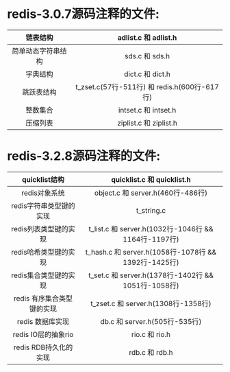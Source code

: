 # redis-3.0.7源码注释的文件:

|   链表结构    |           adlist.c 和 adlist.h           |
| :-------: | :-------------------------------------: |
| 简单动态字符串结构 |              sds.c 和 sds.h              |
|   字典结构    |             dict.c 和 dict.h             |
|   跳跃表结构   | t_zset.c(57行-511行) 和 redis.h(600行-617行) |
|   整数集合    |           intset.c 和 intset.h           |
|   压缩列表    |          ziplist.c 和 ziplist.h          |

# redis-3.2.8源码注释的文件:

|   quicklist结构    |        quicklist.c 和 quicklist.h         |
| :--------------: | :--------------------------------------: |
|    redis对象系统     |      object.c 和 server.h(460行-486行)      |
|  redis字符串类型键的实现  |                t_string.c                |
|  redis列表类型键的实现   | t_list.c 和 server.h(1032行-1046行 && 1164行-1197行) |
|  redis哈希类型键的实现   | t_hash.c 和 server.h(1058行-1078行 && 1392行-1425行) |
|  redis集合类型键的实现   | t_set.c 和 server.h(1378行-1402行 && 1051行-1058行) |
| redis 有序集合类型键的实现 |     t_zset.c 和 server.h(1308行-1358行)     |
|   redis 数据库实现    |        db.c 和 server.h(505行-535行)        |
| redis IO层的抽象rio  |              rio.c 和 rio.h               |
| redis RDB持久化的实现  |              rdb.c 和 rdb.h               |

 
